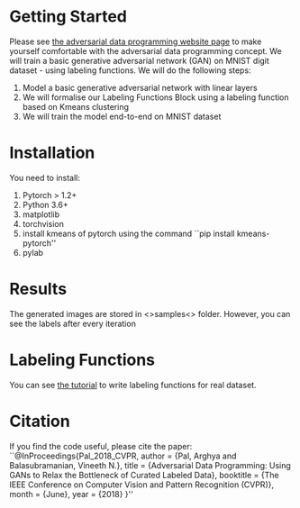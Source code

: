 # Getting Started
Please see <a href='https://arghyapal.github.io/ItsArghyaPal.io/minimalist-portfolio-master/ADP_Project_Page.html'> the adversarial data programming website page</a> to make yourself comfortable with the adversarial data programming concept. We will train a basic generative adversarial network (GAN) on MNIST digit dataset - using labeling functions. We will do the following steps:
1. Model a basic generative adversarial network with linear layers
2. We will formalise our Labeling Functions Block using a labeling function based on Kmeans clustering
3. We will train the model end-to-end on MNIST dataset
# Installation
You need to install:
1. Pytorch > 1.2+
2. Python 3.6+
3. matplotlib
4. torchvision
5. install kmeans of pytorch using the command ``pip install kmeans-pytorch''
6. pylab
# Results
The generated images are stored in <>samples<> folder. However, you can see the labels after every iteration
# Labeling Functions
You can see <a href='https://github.com/HazyResearch/ukb-cardiac-mri/blob/master/ukb/weak_supervision/coral/tutorials/Intro_Tutorial.ipynb'>the tutorial</a> to write labeling functions for real dataset.
# Citation
If you find the code useful, please cite the paper:<br>
``@InProceedings{Pal_2018_CVPR,
author = {Pal, Arghya and Balasubramanian, Vineeth N.},
title = {Adversarial Data Programming: Using GANs to Relax the Bottleneck of Curated Labeled Data},
booktitle = {The IEEE Conference on Computer Vision and Pattern Recognition (CVPR)},
month = {June},
year = {2018}
}''

